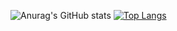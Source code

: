 ![Anurag's GitHub stats](https://github-readme-stats.vercel.app/api?username=kopsa95&show_icons=true)
[![Top Langs](https://github-readme-stats.vercel.app/api/top-langs/?username=kopsa95)](https://github.com/anuraghazra/github-readme-stats)


